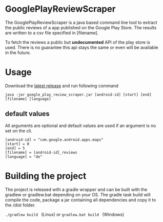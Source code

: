 GooglePlayReviewScraper
==============

The GooglePlayReviewScraper is a java based command line tool to extract the public reviews 
of a app published on the Google Play Store. The results are written to a csv file specified in [filename].

To fetch the reviews a public but **undocumented** API of the play store is used. 
There is no guarantee this api stays the same or even will be available in the future.

Usage
==============
Download the [latest release](https://github.com/yelomo/GooglePlayReviewScraper/releases/tag/1.0) and run following command

```java -jar google_play_review_scraper.jar [android-id] [start] [end] [filename] [language] ```

default values
--------------
All arguments are optional and default values are used if an argument is no set on the cli.
```
[android-id] = "com.google.android.apps.maps"
[start] = 0
[end] = 5
[filename] = [android-id]_reviews
[language] = "de"
```
Building the project
==============
The project is released with a gradle wrapper and can be built with the gradlew or gradlew.bat depending on your OS.
The gradle task build will compile the code, package a jar containing all dependencies and copy it to the /dist folder.

````./gradlew build ```` (Linux) or ````gradlew.bat build ```` (Windows)
